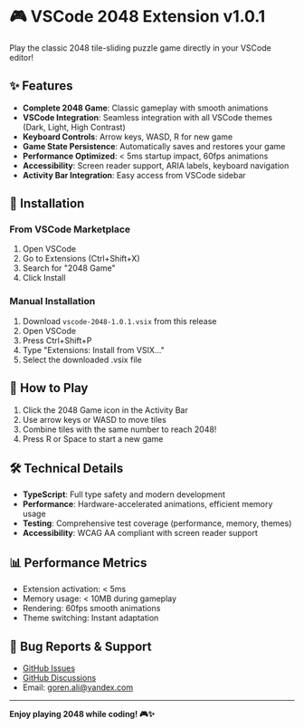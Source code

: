 # 🎮 VSCode 2048 Extension v1.0.1

Play the classic 2048 tile-sliding puzzle game directly in your VSCode editor!

## ✨ Features

- **Complete 2048 Game**: Classic gameplay with smooth animations
- **VSCode Integration**: Seamless integration with all VSCode themes (Dark, Light, High Contrast)
- **Keyboard Controls**: Arrow keys, WASD, R for new game
- **Game State Persistence**: Automatically saves and restores your game
- **Performance Optimized**: < 5ms startup impact, 60fps animations
- **Accessibility**: Screen reader support, ARIA labels, keyboard navigation
- **Activity Bar Integration**: Easy access from VSCode sidebar

## 🚀 Installation

### From VSCode Marketplace
1. Open VSCode
2. Go to Extensions (Ctrl+Shift+X)
3. Search for "2048 Game"
4. Click Install

### Manual Installation
1. Download `vscode-2048-1.0.1.vsix` from this release
2. Open VSCode
3. Press Ctrl+Shift+P
4. Type "Extensions: Install from VSIX..."
5. Select the downloaded .vsix file

## 🎯 How to Play

1. Click the 2048 Game icon in the Activity Bar
2. Use arrow keys or WASD to move tiles
3. Combine tiles with the same number to reach 2048!
4. Press R or Space to start a new game

## 🛠️ Technical Details

- **TypeScript**: Full type safety and modern development
- **Performance**: Hardware-accelerated animations, efficient memory usage
- **Testing**: Comprehensive test coverage (performance, memory, themes)
- **Accessibility**: WCAG AA compliant with screen reader support

## 📊 Performance Metrics

- Extension activation: < 5ms
- Memory usage: < 10MB during gameplay
- Rendering: 60fps smooth animations
- Theme switching: Instant adaptation

## 🐛 Bug Reports & Support

- [GitHub Issues](https://github.com/aligoren/vscode-2048/issues)
- [GitHub Discussions](https://github.com/aligoren/vscode-2048/discussions)
- Email: goren.ali@yandex.com

---

**Enjoy playing 2048 while coding! 🎮✨**